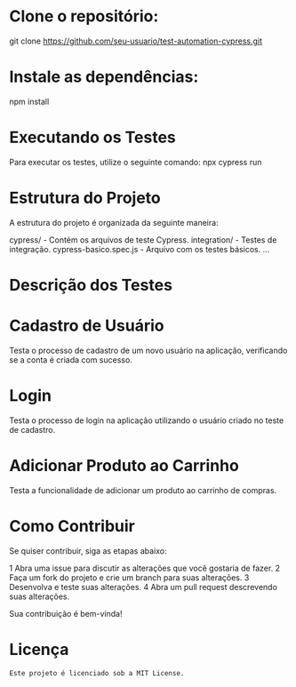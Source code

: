  # Clone o repositório:
   git clone https://github.com/seu-usuario/test-automation-cypress.git

   # Instale as dependências:
   npm install

   # Executando os Testes
   Para executar os testes, utilize o seguinte comando:
   npx cypress run

   # Estrutura do Projeto
   A estrutura do projeto é organizada da seguinte maneira:

   cypress/ - Contém os arquivos de teste Cypress.
   integration/ - Testes de integração.
   cypress-basico.spec.js - Arquivo com os testes básicos.
   ...

   # Descrição dos Testes

   # Cadastro de Usuário
   Testa o processo de cadastro de um novo usuário na aplicação, verificando se a conta é criada com sucesso.

   # Login
   Testa o processo de login na aplicação utilizando o usuário criado no teste de cadastro.

   # Adicionar Produto ao Carrinho
   Testa a funcionalidade de adicionar um produto ao carrinho de compras.

   # Como Contribuir
   Se quiser contribuir, siga as etapas abaixo:

   1 Abra uma issue para discutir as alterações que você gostaria de fazer.
   2 Faça um fork do projeto e crie um branch para suas alterações.
   3 Desenvolva e teste suas alterações.
   4 Abra um pull request descrevendo suas alterações.

   Sua contribuição é bem-vinda!

  # Licença
    Este projeto é licenciado sob a MIT License.

